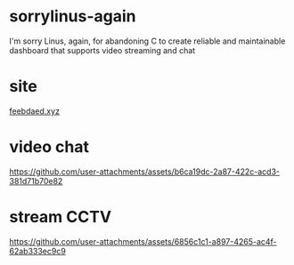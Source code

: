 # sorrylinus-again

I'm sorry Linus, again, for abandoning C to create reliable and maintainable dashboard that supports video streaming and chat


# site

[feebdaed.xyz](https://feebdaed.xyz)


# video chat


https://github.com/user-attachments/assets/b6ca19dc-2a87-422c-acd3-381d71b70e82



# stream CCTV


https://github.com/user-attachments/assets/6856c1c1-a897-4265-ac4f-62ab333ec9c9

